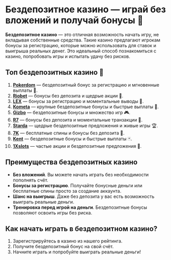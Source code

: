 # Бездепозитное казино — играй без вложений и получай бонусы 🎁

**Бездепозитное казино** — это отличная возможность начать игру, не вкладывая собственные средства. Такие казино предлагают игрокам бонусы за регистрацию, которые можно использовать для ставок и выигрыша реальных денег. Это идеальный способ познакомиться с казино, попробовать игры и испытать удачу без рисков.

## Топ бездепозитных казино 🎯

1. **[Pokerdom](https://brandplay.link/4k77v2yx)** — бездепозитный бонус за регистрацию и мгновенные выплаты 🎲.
2. **[Riobet](https://brandplay.link/7xBLTPyj)** — бонусы без депозита и щедрые акции 🎁.
3. **[LEX](https://brandplay.link/zW4hdDFV)** — бонусы за регистрацию и моментальные выводы 💸.
4. **[Kometa](https://brandplay.link/8ZymQJV8)** — крупные бездепозитные бонусы и быстрые выплаты 🌟.
5. **[Gizbo](https://brandplay.link/bprXw4YV)** — бездепозитные бонусы и множество игр 🎮.
6. **[R7](https://brandplay.link/bMd3Yjsw)** — бонусы без депозита и моментальные транзакции 🎰.
7. **[Starda](https://brandplay.link/fB7xwRFL)** — щедрые бездепозитные предложения и живые игры 🏆.
8. **[7K](https://brandplay.link/BvQyFShp)** — бесплатные спины и бонусы без депозита 🎉.
9. **[Kent](https://brandplay.link/Fv2WP3js)** — бездепозитные бонусы и быстрые выплаты 🃏.
10. **[1Xslots](https://brandplay.link/hSB1khtr)** — частые акции и бездепозитные предложения 🎰.

## Преимущества бездепозитных казино

- **Без вложений**. Вы можете начать играть без необходимости пополнять счёт.
- **Бонусы за регистрацию**. Получайте бонусные деньги или бесплатные спины просто за создание аккаунта.
- **Шанс на выигрыш**. Даже без депозита у вас есть возможность выиграть реальные деньги.
- **Тренировка перед игрой на деньги**. Бездепозитные бонусы позволяют освоить игры без риска.

## Как начать играть в бездепозитном казино?

1. Зарегистрируйтесь в казино из нашего рейтинга.
2. Получите бездепозитный бонус на свой счёт.
3. Начните играть и попробуйте выиграть реальные деньги!
